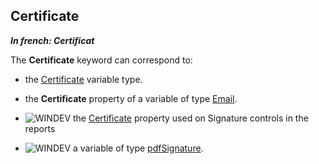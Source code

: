 
## Certificate

***In french: Certificat***
	



<a name="XUse"></a>
<a name="Use"></a>
<a name="description"></a>
The **Certificate** keyword can correspond to:

- the [Certificate](../WDLang1/1000019287.md) variable type. 

- the **Certificate** property of a variable of type [Email](../WDLang3/1000018713.md). 

- ![WINDEV](https://doc.pcsoft.fr/ext/images/us/WD.png) the [Certificate](../Proprietes/1000021684.md) property used on Signature controls in the reports

- ![WINDEV](https://doc.pcsoft.fr/ext/images/us/WD.png) a variable of type [pdfSignature](../WDLang6/1000022255.md).




